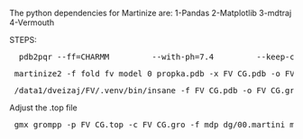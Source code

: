 The python dependencies for Martinize are: 
1-Pandas
2-Matplotlib
3-mdtraj
4-Vermouth

STEPS:

<pre>  pdb2pqr --ff=CHARMM         --with-ph=7.4         --keep-chain         --titration-state-method=propka      --pdb-output=fold_fv_model_0_propka.pdb         fold_fv_model_0.pdb fold_fv_model_0_propka.pqr </pre>

<pre> martinize2 -f fold_fv_model_0_propka.pdb -x FV_CG.pdb -o FV_CG.top -ff martini3IDP -p backbone -dssp -elastic -el 0 -eu 0.85 -eunit 1:663,1546:2196 -id-regions 664:1545 -idr-tune </pre>

<pre> /data1/dveizaj/FV/.venv/bin/insane -f FV_CG.pdb -o FV_CG.gro -p FV_CG.top -pbc cubic -box 20,20,20 -salt 0.15 -sol W -d 0 </pre>

Adjust the .top file

<pre> gmx grompp -p FV_CG.top -c FV_CG.gro -f mdp_dg/00.martini_mini.mdp -o minimization.tpr -r FV_CG.gro -maxwarn 1 </pre>

